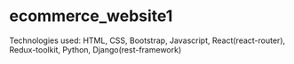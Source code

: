 # ecommerce_website1
Technologies used: HTML, CSS, Bootstrap, Javascript, React(react-router), Redux-toolkit, Python, Django(rest-framework) 
